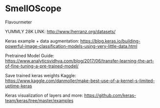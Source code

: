 # SmellOScope
Flavourmeter

YUMMLY 28K LINK: http://www.lherranz.org/datasets/ 

Keras example + data augmentation: https://blog.keras.io/building-powerful-image-classification-models-using-very-little-data.html

Pretrained Model Guide: https://www.analyticsvidhya.com/blog/2017/06/transfer-learning-the-art-of-fine-tuning-a-pre-trained-model/

Save trained keras weights Kaggle: https://www.kaggle.com/danmoller/make-best-use-of-a-kernel-s-limited-uptime-keras 

Keras visualization of layers and more: https://github.com/keras-team/keras/tree/master/examples
